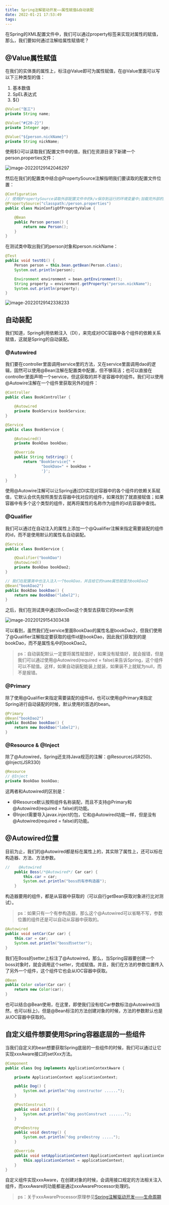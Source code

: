 ```yaml
---
title: Spring注解驱动开发——属性赋值&自动装配
date: 2022-01-21 17:53:49
tags:
---
```


在Spring的XML配置文件中，我们可以通过property标签来实现对属性的赋值，那么，我们要如何通过注解给属性赋值呢？

## @Value属性赋值

在我们的实体类的属性上，标注@Value即可为属性赋值，在@Value里面可以写以下三种类型的值：

1. 基本数值
2. SpEL表达式
3. ${}

```java
@Value("张三")
private String name;

@Value("#{20-2}")
private Integer age;

@Value("${person.nickName}")
private String nickName;
```

使用${}可以读取我们配置文件中的值，我们在资源目录下新建一个person.properties文件：

![image-20220129142046297](03-PropertyAndAutowiring.assets/image-20220129142046297.png)

然后在我们的配置类中结合@PropertySource注解指明我们要读取的配置文件位置：

```java
@Configuration
// 使用@PropertySource读取外部配置文件中的k/v保存到运行的环境变量中;加载完外部的配置文件以后使用${}取出配置文件中的值
@PropertySource("classpath:/person.properties")
public class MainConfigOfPropertyValue {

    @Bean
    public Person person() {
        return new Person();
    }
}
```

在测试类中取出我们的person对象和person.nickName：

```java
@Test
public void test01() {
    Person person = this.bean.getBean(Person.class);
    System.out.println(person);

    Environment environment = bean.getEnvironment();
    String property = environment.getProperty("person.nickName");
    System.out.println(property);
}
```

![image-20220129142338233](03-PropertyAndAutowiring.assets/image-20220129142338233.png)

## 自动装配

我们知道，Spring利用依赖注入（DI），来完成对IOC容器中各个组件的依赖关系赋值，这就是Spring的自动装配。

### @Autowired

我们要在controller里面调用service里的方法，又在service里面调用dao的逻辑，固然可以使用@Bean注解在配置类中配置，但不够简洁；也可以直接在controller里面声明一个service，但这获取的并不是容器中的组件。我们可以使用@Autowire注解在一个组件里获取另外的组件：

```java
@Controller
public class BookController {

    @Autowired
    private BookService bookService;
}
```

```java
@Service
public class BookService {

    @Autowired()
    private BookDao bookDao;

    @Override
    public String toString() {
        return "BookService{" +
                "bookDao=" + bookDao +
                '}';
    }
}
```

使用@Autowire注解可以让Spring通过DI实现对容器中的各个组件的依赖关系赋值，它默认会优先按照类型去容器中找对应的组件，如果找到了就直接赋值；如果容器中有多个这个类型的组件，就再将属性的名称作为组件的id去容器中查找。

### @Qualifier

我们可以通过在自动注入的属性上添加一个@Qualifier注解来指定需要装配的组件的id，而不是使用默认的属性名自动装配。

```java
@Service
public class BookService {

    @Qualifier("bookDao")
    @Autowired()
    private BookDao bookDao2;
}
```

```java
// 我们在配置类中也注入注入一个bookDao，并且给它的name属性赋值为bookDao2
@Bean("bookDao2")
public BookDao bookDao() {
    return new BookDao("label2");
}
```

之后，我们在测试类中通过BooDao这个类型去获取它的bean实例

![image-20220129154303438](03-PropertyAndAutowiring.assets/image-20220129154303438.png)

可以看到，虽然我们在service里面BookDao的属性名是bookDao2，但我们使用了@Qualifier注解指定要获取的组件id是bookDao，因此我们获取到的是bookDao，而不是属性名中的bookDao2。

> ps：自动装配默认一定要将属性赋值好，如果没有赋值好，就会报错，但是我们可以通过使用@Autowired(required = false)来告诉Spring，这个组件可以不赋值。这样，如果自动装配能装上就装，如果装不上就赋为null，而不是报错。

### @Primary

除了使用@Qualifier来指定需要装配的组件id，也可以使用@Primary来指定Spring进行自动装配的时候，默认使用的首选的bean。

```java
@Primary
@Bean("bookDao2")
public BookDao bookDao() {
    return new BookDao("label2");
}
```

### @Resource & @Inject

除了@Autowired，Spring还支持Java规范的注解：@Resource(JSR250)、@Inject(JSR330)

```JAVA
@Resource
// @Inject
private BookDao bookDao;
```

这两者和Autowired的区别是：

- @Resource默认按照组件名称装配，而且不支持@Primary和@Autowired(required = false)的功能。
- @Inject需要导入javax.inject的包，它和@Autowired功能一样，但是没有@Autowired(required = false)的功能。

## @Autowired位置

目前为止，我们的@Autowired都是标在属性上的，其实除了属性上，还可以标在构造器、方法、方法参数。

```java
//    @Autowired
    public Boss(/*@Autowired*/ Car car) {
        this.car = car;
        System.out.println("boss的有参构造器");
    }
```

构造器要用的组件，都是从容器中获取的（可以自行getBean获取对象进行比对测试）。

> ps：如果只有一个有参构造器，那么这个@Autowired可以省略不写，参数位置的组件还是可以自动从容器中获取的。

```java
@Autowired
public void setCar(Car car) {
    this.car = car;
    System.out.println("boss的setter");
}
```

我们在Boss的setter上标注了@Autowired，那么，当Spring容器要创建一个boss对象时，就会调用这个setter，完成赋值。并且，我们在方法的参数位置传入了另外一个组件，这个组件它也会从IOC容器中获取。

```java
@Bean
public Color color(Car car) {
    return new Color(car);
}
```

也可以结合@Bean使用，在这里，即使我们没有给Car参数标注@Autowired(当然，也可以标上)，但是@Bean标注的方法创建对象的时候，方法的参数默认也是从IOC容器中获取的。

## 自定义组件想要使用Spring容器底层的一些组件

当我们自定义的bean想要获取Spring底层的一些组件的时候，我们可以通过让它实现xxxAware接口的setXxx方法。

```java
@Component
public class Dog implements ApplicationContextAware {

    private ApplicationContext applicationContext;

    public Dog() {
        System.out.println("dog constructor ......");
    }

    @PostConstruct
    public void init() {
        System.out.println("dog postConstruct .......");
    }

    @PreDestroy
    public void destroy() {
        System.out.println("dog preDestroy .....");
    }

    @Override
    public void setApplicationContext(ApplicationContext applicationContext) throws BeansException {
        this.applicationContext = applicationContext;
    }
}
```

自定义组件实现xxxAware，在创建对象的时候，会调用接口规定的方法相关注入组件，而xxxAware的功能都是通过xxxAwareProcessor处理的。

> ps：关于xxxAwareProcessor原理参见[Spring注解驱动开发——生命周期](https://atqingke.com/index.php/archives/382/)



